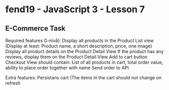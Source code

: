 # fend19 - JavaScript 3 - Lesson 7

## E-Commerce Task

Required features G-nivå):
Display all products in the Product List view Display at least: Product
name, a short description, price, one image)
Display all product details on the Product Detail View
If the product has any reviews, display them on the Product Detail View
Add to cart button
Checkout View should contain: List of all products in cart, total order
value, ability to place order together with name
Send order to API

Extra features:
Persistans cart The items in the cart should not change on refresh
